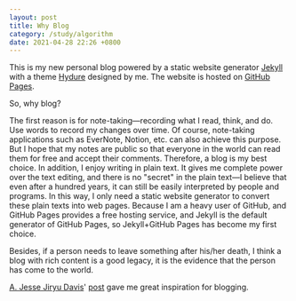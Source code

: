 ```yaml
---
layout: post
title: Why Blog
category: /study/algorithm
date: 2021-04-28 22:26 +0800
---
```

This is my new personal blog powered by a static website generator [Jekyll](https://jekyllrb.com/) with a theme [Hydure](https://github.com/zivong/jekyll-theme-hydure) designed by me. The website is hosted on [GitHub Pages](https://pages.github.com/).

So, why blog?

The first reason is for note-taking—recording what I read, think, and do. Use words to record my changes over time. Of course, note-taking applications such as EverNote, Notion, etc. can also achieve this purpose. But I hope that my notes are public so that everyone in the world can read them for free and accept their comments. Therefore, a blog is my best choice. In addition, I enjoy writing in plain text. It gives me complete power over the text editing, and there is no "secret" in the plain text—I believe that even after a hundred years, it can still be easily interpreted by people and programs. In this way, I only need a static website generator to convert these plain texts into web pages. Because I am a heavy user of GitHub, and GitHub Pages provides a free hosting service, and Jekyll is the default generator of GitHub Pages, so Jekyll+GitHub Pages has become my first choice.

Besides, if a person needs to leave something after his/her death, I think a blog with rich content is a good legacy, it is the evidence that the person has come to the world.

[A. Jesse Jiryu Davis](https://emptysqua.re/blog/)' [post](https://emptysqua.re/blog/write-an-excellent-programming-blog/) gave me great inspiration for blogging.

